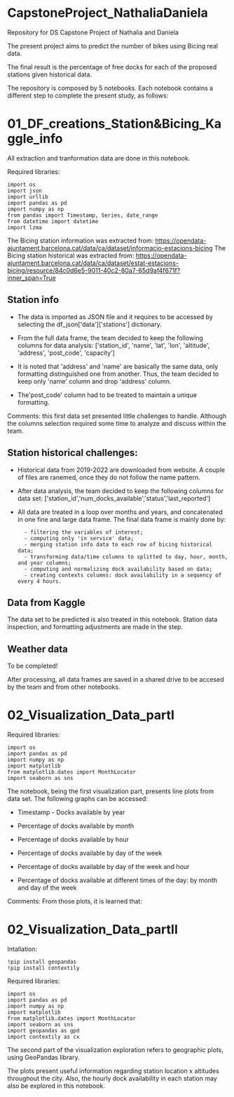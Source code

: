 # CapstoneProject_NathaliaDaniela
Repository for DS Capstone Project of Nathalia and Daniela

The present project aims to predict the number of bikes using Bicing real data.

The final result is the percentage of free docks for each of the proposed stations given historical data.

The repository is composed by 5 notebooks. Each notebook contains a different step to complete the present study, as follows:

# 01_DF_creations_Station&Bicing_Kaggle_info

All extraction and tranformation data are done in this notebook. 

Required libraries:

	import os
	import json
	import urllib
	import pandas as pd
	import numpy as np
	from pandas import Timestamp, Series, date_range
	from datetime import datetime
	import lzma

The Bicing station information was extracted from: https://opendata-ajuntament.barcelona.cat/data/ca/dataset/informacio-estacions-bicing
The Bicing station historical was extracted from: https://opendata-ajuntament.barcelona.cat/data/ca/dataset/estat-estacions-bicing/resource/84c0d6e5-9011-40c2-80a7-65d9af4f671f?inner_span=True

## Station info

- The data is imported as JSON file and it requires to be accessed by selecting the df_json['data']['stations'] dictionary. 

- From the full data frame, the team decided to keep the following columns for data analysis: ['station_id', 'name', 'lat', 'lon', 'altitude', 'address', 'post_code', 'capacity']

-  It is noted that 'address' and 'name' are basically the same data, only formatting distinguished one from another. Thus, the team decided to keep only 'name' column and drop 'address' column. 

- The'post_code' column had to be treated to maintain a unique formatting. 

Comments: this first data set presented little challenges to handle. Although the columns selection required some time to analyze and discuss within the team. 


## Station historical challenges:

- Historical data from 2019-2022 are downloaded from website. A couple of files are ranemed, once they do not follow the name pattern.

- After data analysis, the team decided to keep the following columns for data set: ['station_id','num_docks_available','status','last_reported']

- All data are treated in a loop over months and years, and concatenated in one fine and large data frame. The final data frame is mainly done by: 

		- filtering the variables of interest;
		- computing only 'in service' data;
		- merging station info data to each row of bicing historical data;
		- transforming data/time columns to splitted to day, hour, month, and year columns;  
		- computing and normalizing dock availability based on data;
		- creating contexts columns: dock availability in a sequency of every 4 hours. 

## Data from Kaggle

The data set to be predicted is also treated in this notebook. Station data inspection, and formatting adjustments are made in the step.

## Weather data

To be completed!

After processing, all data frames are saved in a shared drive to be accesed by the team and from other notebooks. 


# 02_Visualization_Data_partI

Required libraries:

	import os
	import pandas as pd
	import numpy as np
	import matplotlib 
	from matplotlib.dates import MonthLocator
	import seaborn as sns


The notebook, being the first visualization part, presents line plots from data set. The following graphs can be accessed: 

- Timestamp - Docks available by year

- Percentage of docks available by month

- Percentage of docks available by hour 

- Percentage of docks available by day of the week

- Percentage of docks available by day of the week and hour

- Percentage of docks available at different times of the day: by month and day of the week

Comments: From those plots, it is learned that: 


# 02_Visualization_Data_partII

Intallation:

	!pip install geopandas 
	!pip install contextily 


Required libraries:

	import os
	import pandas as pd
	import numpy as np
	import matplotlib 
	from matplotlib.dates import MonthLocator
	import seaborn as sns
	import geopandas as gpd
	import contextily as cx


The second part of the visualization exploration refers to geographic plots, using GeoPandas library. 

The plots present useful information regarding station location x altitudes throughout the city. Also, the hourly dock availability in each station may also be explored in this notebook. 




